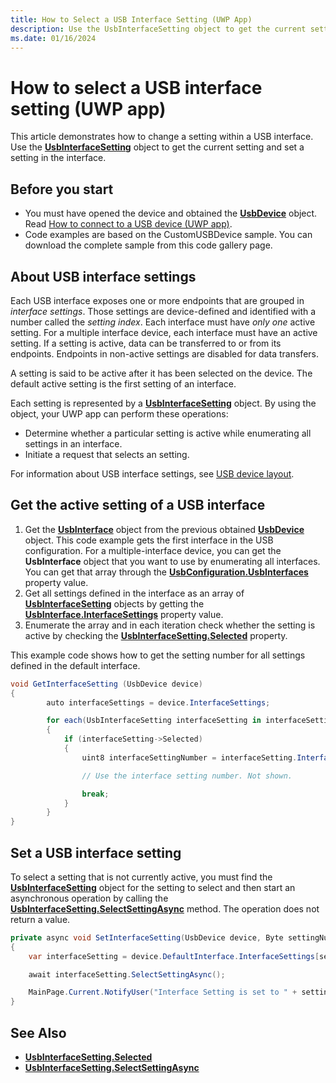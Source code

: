 ```yaml
---
title: How to Select a USB Interface Setting (UWP App)
description: Use the UsbInterfaceSetting object to get the current setting and set a setting in the interface.
ms.date: 01/16/2024
---
```


# How to select a USB interface setting (UWP app)

This article demonstrates how to change a setting within a USB interface. Use the **[UsbInterfaceSetting](/uwp/api/Windows.Devices.Usb.UsbInterfaceSetting)** object to get the current setting and set a setting in the interface.

## Before you start

- You must have opened the device and obtained the **[UsbDevice](/uwp/api/Windows.Devices.Usb.UsbDevice)** object. Read [How to connect to a USB device (UWP app)](how-to-connect-to-a-usb-device--uwp-app-.md).
- Code examples are based on the CustomUSBDevice sample. You can download the complete sample from this code gallery page.

## About USB interface settings

Each USB interface exposes one or more endpoints that are grouped in *interface settings*. Those settings are device-defined and identified with a number called the *setting index*. Each interface must have *only one* active setting. For a multiple interface device, each interface must have an active setting. If a setting is active, data can be transferred to or from its endpoints. Endpoints in non-active settings are disabled for data transfers.

A setting is said to be active after it has been selected on the device. The default active setting is the first setting of an interface.

Each setting is represented by a **[UsbInterfaceSetting](/uwp/api/Windows.Devices.Usb.UsbInterfaceSetting)** object. By using the object, your UWP app can perform these operations:

- Determine whether a particular setting is active while enumerating all settings in an interface.
- Initiate a request that selects an setting.

For information about USB interface settings, see [USB device layout](usb-device-layout.md).

## Get the active setting of a USB interface

1. Get the **[UsbInterface](/uwp/api/Windows.Devices.Usb.UsbInterface)** object from the previous obtained **[UsbDevice](/uwp/api/Windows.Devices.Usb.UsbDevice)** object. This code example gets the first interface in the USB configuration. For a multiple-interface device, you can get the **UsbInterface** object that you want to use by enumerating all interfaces. You can get that array through the **[UsbConfiguration.UsbInterfaces](/uwp/api/Windows.Devices.Usb.UsbConfiguration#Windows_Devices_Usb_UsbConfiguration_UsbInterfaces)** property value.
2. Get all settings defined in the interface as an array of **[UsbInterfaceSetting](/uwp/api/Windows.Devices.Usb.UsbInterfaceSetting)** objects by getting the **[UsbInterface.InterfaceSettings](/uwp/api/Windows.Devices.Usb.UsbInterface#Windows_Devices_Usb_UsbInterface_InterfaceSettings)** property value.
3. Enumerate the array and in each iteration check whether the setting is active by checking the **[UsbInterfaceSetting.Selected](/uwp/api/Windows.Devices.Usb.UsbInterfaceSetting#Windows_Devices_Usb_UsbInterfaceSetting_Selected)** property.

This example code shows how to get the setting number for all settings defined in the default interface.

```csharp
void GetInterfaceSetting (UsbDevice device)
{
        auto interfaceSettings = device.InterfaceSettings;

        for each(UsbInterfaceSetting interfaceSetting in interfaceSettings)
        {
            if (interfaceSetting->Selected)
            {
                uint8 interfaceSettingNumber = interfaceSetting.InterfaceDescriptor.AlternateSettingNumber;

                // Use the interface setting number. Not shown.

                break;
            }
        }
}
```

## Set a USB interface setting

To select a setting that is not currently active, you must find the **[UsbInterfaceSetting](/uwp/api/Windows.Devices.Usb.UsbInterfaceSetting)** object for the setting to select and then start an asynchronous operation by calling the **[UsbInterfaceSetting.SelectSettingAsync](/uwp/api/Windows.Devices.Usb.UsbInterfaceSetting#Windows_Devices_Usb_UsbInterfaceSetting_SelectSettingAsync)** method. The operation does not return a value.

```csharp
private async void SetInterfaceSetting(UsbDevice device, Byte settingNumber)
{
    var interfaceSetting = device.DefaultInterface.InterfaceSettings[settingNumber];

    await interfaceSetting.SelectSettingAsync();

    MainPage.Current.NotifyUser("Interface Setting is set to " + settingNumber, NotifyType.StatusMessage);
}
```

## See Also

- **[UsbInterfaceSetting.Selected](/uwp/api/Windows.Devices.Usb.UsbInterfaceSetting#Windows_Devices_Usb_UsbInterfaceSetting_Selected)**
- **[UsbInterfaceSetting.SelectSettingAsync](/uwp/api/Windows.Devices.Usb.UsbInterfaceSetting#Windows_Devices_Usb_UsbInterfaceSetting_SelectSettingAsync)**
